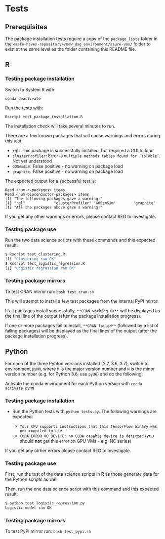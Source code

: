 
# Tests

## Prerequisites
The package installation tests require a copy of the `package_lists` folder in the `<safe-haven-repository>/new_dsg_environment/azure-vms/` folder to exist at the same level as the folder containing this README file.

## R

### Testing package installation

Switch to System R with

```
conda deactivate
```

Run the tests with:

```
Rscript test_package_installation.R
```

The installation check will take several minutes to run.

There are a few known packages that will cause warnings and errors during this test.
- `rgl`: This package is successfully installed, but required a GUI to load
- `clusterProfiler`: Error is `multiple methods tables found for ‘toTable’`. Not yet understood
- `GOSemSim`: False positive - no warning on package load
- `graphite`: False positive - no warning on package load

The expected output for a successful test is:

```
Read <num-r-packages> items
Read <num-bioconductor-packages> items
[1] "The following packages gave a warning:"
[1] "rgl"             "clusterProfiler" "GOSemSim"        "graphite"
[1] "All the packages above gave a warning!"
```

If you get any other warnings or errors, please contact REG to investigate.

### Testing package use

Run the two data science scripts with these commands and this expected result:

```bash
$ Rscript test_clustering.R
[1] "Clustering ran OK"
$ Rscript test_logistic_regression.R
[1] "Logistic regression ran OK"
```

### Testing package mirrors

To test CRAN mirror run: `bash test_cran.sh`

This will attempt to install a few test packages from the internal PyPI mirror.

If all packages install successfully, `**CRAN working OK**` will be displayed as the final line of the output (after the package installation progress).

If one or more packages fail to install, `**CRAN failed**` (followed by a list of failing packages) will be displayed as the final lines of the output (after the package installation progress).

## Python

For each of the three Pyhton versions installed (2.7, 3.6, 3.7), switch to environment `pyMN`, where `M` is the major version number and `N` is the minor version number (e.g. for Python 3.6, use `py36`) and do the following:

Activate the conda environment for each Python version with `conda activate pyMN`

### Testing package installation
- Run the Python tests with `python tests.py`. The following warnings are expected:

  - `Your CPU supports instructions that this TensorFlow binary was not compiled to use`
  - `CUDA_ERROR_NO_DEVICE: no CUDA capable device is detected` (you should **not** get this error on GPU VMs - e.g. NC series)

If you get any otrher errors please contact REG to investigate.

### Testing package use

First, run the test of the data science scripts in R as those generate data for
the Python scripts as well.

Then, run the one data science script with this command and this expected result:

```bash
$ python test_logistic_regression.py
Logistic model ran OK
```

### Testing package mirrors

To test PyPI mirror run: `bash test_pypi.sh`